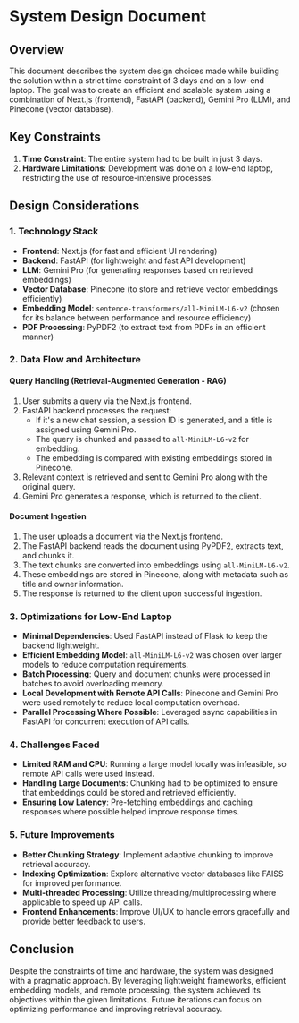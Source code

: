 # System Design Document

## Overview

This document describes the system design choices made while building the solution within a strict time constraint of 3 days and on a low-end laptop. The goal was to create an efficient and scalable system using a combination of Next.js (frontend), FastAPI (backend), Gemini Pro (LLM), and Pinecone (vector database).

## Key Constraints

1. **Time Constraint**: The entire system had to be built in just 3 days.
2. **Hardware Limitations**: Development was done on a low-end laptop, restricting the use of resource-intensive processes.

## Design Considerations

### 1. **Technology Stack**

- **Frontend**: Next.js (for fast and efficient UI rendering)
- **Backend**: FastAPI (for lightweight and fast API development)
- **LLM**: Gemini Pro (for generating responses based on retrieved embeddings)
- **Vector Database**: Pinecone (to store and retrieve vector embeddings efficiently)
- **Embedding Model**: `sentence-transformers/all-MiniLM-L6-v2` (chosen for its balance between performance and resource efficiency)
- **PDF Processing**: PyPDF2 (to extract text from PDFs in an efficient manner)

### 2. **Data Flow and Architecture**

#### **Query Handling (Retrieval-Augmented Generation - RAG)**

1. User submits a query via the Next.js frontend.
2. FastAPI backend processes the request:
   - If it's a new chat session, a session ID is generated, and a title is assigned using Gemini Pro.
   - The query is chunked and passed to `all-MiniLM-L6-v2` for embedding.
   - The embedding is compared with existing embeddings stored in Pinecone.
3. Relevant context is retrieved and sent to Gemini Pro along with the original query.
4. Gemini Pro generates a response, which is returned to the client.

#### **Document Ingestion**

1. The user uploads a document via the Next.js frontend.
2. The FastAPI backend reads the document using PyPDF2, extracts text, and chunks it.
3. The text chunks are converted into embeddings using `all-MiniLM-L6-v2`.
4. These embeddings are stored in Pinecone, along with metadata such as title and owner information.
5. The response is returned to the client upon successful ingestion.

### 3. **Optimizations for Low-End Laptop**

- **Minimal Dependencies**: Used FastAPI instead of Flask to keep the backend lightweight.
- **Efficient Embedding Model**: `all-MiniLM-L6-v2` was chosen over larger models to reduce computation requirements.
- **Batch Processing**: Query and document chunks were processed in batches to avoid overloading memory.
- **Local Development with Remote API Calls**: Pinecone and Gemini Pro were used remotely to reduce local computation overhead.
- **Parallel Processing Where Possible**: Leveraged async capabilities in FastAPI for concurrent execution of API calls.

### 4. **Challenges Faced**

- **Limited RAM and CPU**: Running a large model locally was infeasible, so remote API calls were used instead.
- **Handling Large Documents**: Chunking had to be optimized to ensure that embeddings could be stored and retrieved efficiently.
- **Ensuring Low Latency**: Pre-fetching embeddings and caching responses where possible helped improve response times.

### 5. **Future Improvements**

- **Better Chunking Strategy**: Implement adaptive chunking to improve retrieval accuracy.
- **Indexing Optimization**: Explore alternative vector databases like FAISS for improved performance.
- **Multi-threaded Processing**: Utilize threading/multiprocessing where applicable to speed up API calls.
- **Frontend Enhancements**: Improve UI/UX to handle errors gracefully and provide better feedback to users.

## Conclusion

Despite the constraints of time and hardware, the system was designed with a pragmatic approach. By leveraging lightweight frameworks, efficient embedding models, and remote processing, the system achieved its objectives within the given limitations. Future iterations can focus on optimizing performance and improving retrieval accuracy.
